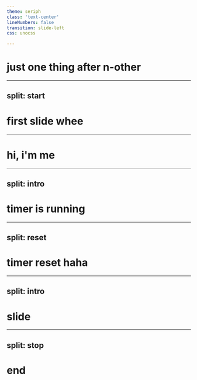 ```yaml
---
theme: seriph
class: 'text-center'
lineNumbers: false
transition: slide-left
css: unocss

---
```

# just one thing after n-other

---
split: start
---
# first slide whee

<Toc></Toc>

---

# hi, i'm me

---
split: intro
---

# timer is running

---
split: reset
---

# timer reset haha

---
split: intro
---

# slide

---
split: stop
---

# end
